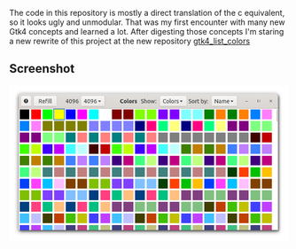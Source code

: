 <!--
 Copyright (c) 2020 Ahmed Eldemery
 
 This software is released under the MIT License.
 https://opensource.org/licenses/MIT
-->
The code in this repository is mostly a direct translation of the c equivalent, so it looks ugly and unmodular.
That was my first encounter with many new Gtk4 concepts and learned a lot. After digesting those concepts I'm staring a new rewrite of this project at the new repository [gtk4_list_colors](https://github.com/aeldemery/gtk4_list_colors)

## Screenshot

![Screenshot 1](https://github.com/aeldemery/gtk4_color_list/blob/master/Screenshot%201.png)